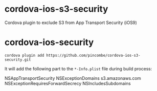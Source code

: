 # cordova-ios-s3-security
Cordova plugin to exclude S3 from App Transport Security (iOS9)


# cordova-ios-security
`cordova plugin add https://github.com/pincombe/cordova-ios-s3-security.git`

It will add the following part to the `*-Info.plist` file during build process:

<key>NSAppTransportSecurity</key> 
<dict> 
  <key>NSExceptionDomains</key> 
  <dict> 
    <key>s3.amazonaws.com</key> 
    <dict> 
      <key>NSExceptionRequiresForwardSecrecy</key> 
        <false/> 
      <key>NSIncludesSubdomains</key> 
        <true/> 
    </dict> 
  </dict> 
</dict>
